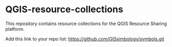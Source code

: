 # QGIS-resource-collections

This repository contains resource collections for the QGIS Resource Sharing platform.

Add this link to your repo list: https://github.com/GISsimbology/symbols.git
